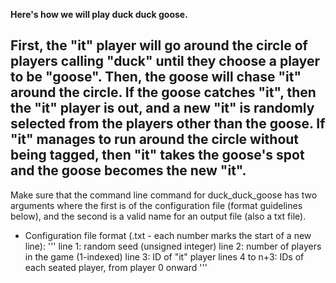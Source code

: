 **Here's how we will play duck duck goose.**

First, the "it" player will go around the circle of players calling "duck" until they choose a player to be "goose". Then, the goose will chase "it" around the circle. If the goose catches "it", then the "it" player is out, and a new "it" is randomly selected from the players other than the goose. If "it" manages to run around the circle without being tagged, then "it" takes the goose's spot and the goose becomes the new "it".
-------------------------------------------------------------------------------
Make sure that the command line command for duck_duck_goose has two arguments where the first is of the configuration file (format guidelines below), and the second is a valid name for an output file (also a txt file).

* Configuration file format (.txt - each number marks the start of a new line):
'''
line 1: random seed (unsigned integer)
line 2: number of players in the game (1-indexed)
line 3: ID of "it" player
lines 4 to n+3: IDs of each seated player, from player 0 onward
'''
